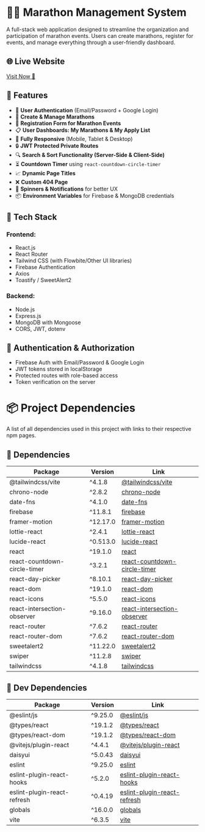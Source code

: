 # 🏃‍♂️ Marathon Management System

A full-stack web application designed to streamline the organization and participation of marathon events. Users can create marathons, register for events, and manage everything through a user-friendly dashboard.

## 🌐 Live Website
[Visit Now 🚀](https://stridez-b25a1.web.app/)

<!-- ## 🔗 Repositories
- [Client Side Repository](CLIENT_REPO_URL)
- [Server Side Repository](SERVER_REPO_URL) -->

## 🌟 Features

- 🔐 **User Authentication** (Email/Password + Google Login)
- 🏃 **Create & Manage Marathons**
- 📝 **Registration Form for Marathon Events**
- 📋 **User Dashboards: My Marathons & My Apply List**
- 📱 **Fully Responsive** (Mobile, Tablet & Desktop)
- 🔒 **JWT Protected Private Routes**
- 🔍 **Search & Sort Functionality (Server-Side & Client-Side)**
- ⏳ **Countdown Timer** using `react-countdown-circle-timer`
- 📈 **Dynamic Page Titles**
- ❌ **Custom 404 Page**
- 🔄 **Spinners & Notifications** for better UX
- 📦 **Environment Variables** for Firebase & MongoDB credentials

## 🧩 Tech Stack

### Frontend:
- React.js
- React Router
- Tailwind CSS (with Flowbite/Other UI libraries)
- Firebase Authentication
- Axios
- Toastify / SweetAlert2

### Backend:
- Node.js
- Express.js
- MongoDB with Mongoose
- CORS, JWT, dotenv

## 🔐 Authentication & Authorization

- Firebase Auth with Email/Password & Google Login
- JWT tokens stored in localStorage
- Protected routes with role-based access
- Token verification on the server

# 📦 Project Dependencies

A list of all dependencies used in this project with links to their respective npm pages.

## 🔧 Dependencies

| Package | Version | Link |
|--------|---------|------|
| @tailwindcss/vite | ^4.1.8 | [@tailwindcss/vite](https://www.npmjs.com/package/@tailwindcss/vite) |
| chrono-node | ^2.8.2 | [chrono-node](https://www.npmjs.com/package/chrono-node) |
| date-fns | ^4.1.0 | [date-fns](https://www.npmjs.com/package/date-fns) |
| firebase | ^11.8.1 | [firebase](https://www.npmjs.com/package/firebase) |
| framer-motion | ^12.17.0 | [framer-motion](https://www.npmjs.com/package/framer-motion) |
| lottie-react | ^2.4.1 | [lottie-react](https://www.npmjs.com/package/lottie-react) |
| lucide-react | ^0.513.0 | [lucide-react](https://www.npmjs.com/package/lucide-react) |
| react | ^19.1.0 | [react](https://www.npmjs.com/package/react) |
| react-countdown-circle-timer | ^3.2.1 | [react-countdown-circle-timer](https://www.npmjs.com/package/react-countdown-circle-timer) |
| react-day-picker | ^8.10.1 | [react-day-picker](https://www.npmjs.com/package/react-day-picker) |
| react-dom | ^19.1.0 | [react-dom](https://www.npmjs.com/package/react-dom) |
| react-icons | ^5.5.0 | [react-icons](https://www.npmjs.com/package/react-icons) |
| react-intersection-observer | ^9.16.0 | [react-intersection-observer](https://www.npmjs.com/package/react-intersection-observer) |
| react-router | ^7.6.2 | [react-router](https://www.npmjs.com/package/react-router) |
| react-router-dom | ^7.6.2 | [react-router-dom](https://www.npmjs.com/package/react-router-dom) |
| sweetalert2 | ^11.22.0 | [sweetalert2](https://www.npmjs.com/package/sweetalert2) |
| swiper | ^11.2.8 | [swiper](https://www.npmjs.com/package/swiper) |
| tailwindcss | ^4.1.8 | [tailwindcss](https://www.npmjs.com/package/tailwindcss) |

## 🧪 Dev Dependencies

| Package | Version | Link |
|--------|---------|------|
| @eslint/js | ^9.25.0 | [@eslint/js](https://www.npmjs.com/package/@eslint/js) |
| @types/react | ^19.1.2 | [@types/react](https://www.npmjs.com/package/@types/react) |
| @types/react-dom | ^19.1.2 | [@types/react-dom](https://www.npmjs.com/package/@types/react-dom) |
| @vitejs/plugin-react | ^4.4.1 | [@vitejs/plugin-react](https://www.npmjs.com/package/@vitejs/plugin-react) |
| daisyui | ^5.0.43 | [daisyui](https://www.npmjs.com/package/daisyui) |
| eslint | ^9.25.0 | [eslint](https://www.npmjs.com/package/eslint) |
| eslint-plugin-react-hooks | ^5.2.0 | [eslint-plugin-react-hooks](https://www.npmjs.com/package/eslint-plugin-react-hooks) |
| eslint-plugin-react-refresh | ^0.4.19 | [eslint-plugin-react-refresh](https://www.npmjs.com/package/eslint-plugin-react-refresh) |
| globals | ^16.0.0 | [globals](https://www.npmjs.com/package/globals) |
| vite | ^6.3.5 | [vite](https://www.npmjs.com/package/vite) |
